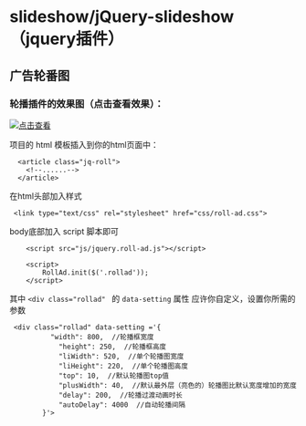 # slideshow/jQuery-slideshow（jquery插件）
## 广告轮番图


### 轮播插件的效果图（点击查看效果）：

<a href="https://mrmengj.github.io/plugins/slideshow/jQuery-slideshow/index.html"><img src="https://ooo.0o0.ooo/2017/06/24/594d4958e92f1.png" title="点击查看"></a>

项目的 html 模板插入到你的html页面中：

```
  <article class="jq-roll">
    <!--......-->
  </article>
```

在html头部加入样式

```
 <link type="text/css" rel="stylesheet" href="css/roll-ad.css">
```
body底部加入 script 脚本即可

```
    <script src="js/jquery.roll-ad.js"></script>

    <script>
        RollAd.init($('.rollad'));
    </script>
```

其中 `<div class="rollad" ` 的 `data-setting` 属性 应许你自定义，设置你所需的参数

```
 <div class="rollad" data-setting ='{
          "width": 800,  //轮播框宽度
            "height": 250,  //轮播框高度
            "liWidth": 520,  //单个轮播图宽度
            "liHeight": 220,  //单个轮播图高度
            "top": 10,  //默认轮播图top值
            "plusWidth": 40,  //默认最外层（亮色的）轮播图比默认宽度增加的宽度
            "delay": 200,  //轮播过渡动画时长
            "autoDelay": 4000  //自动轮播间隔
        }'>
```
